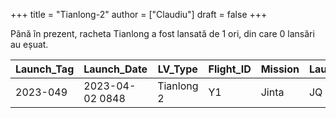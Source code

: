 +++
title = "Tianlong-2"
author = ["Claudiu"]
draft = false
+++

Până în prezent, racheta Tianlong a fost lansată de 1 ori, din care 0 lansări au eșuat.

| Launch_Tag | Launch_Date     | LV_Type    | Flight_ID | Mission | Launch_Site | Country | Outcome |
|------------|-----------------|------------|-----------|---------|-------------|---------|---------|
| 2023-049   | 2023-04-02 0848 | Tianlong 2 | Y1        | Jinta   | JQ          | CN      | S       |
